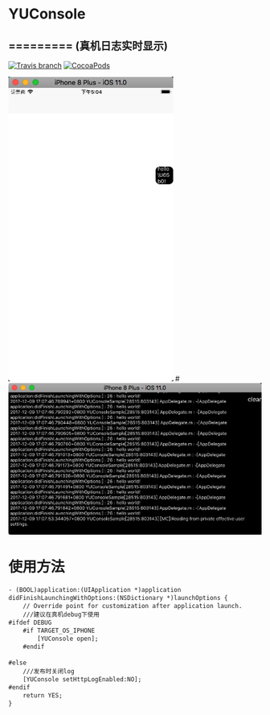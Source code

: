 # YUConsole

=========
(真机日志实时显示)
-
[![Travis branch](https://img.shields.io/travis/rust-lang/rust/master.svg)](https://github.com/c6357/YUConsole)
[![CocoaPods](https://img.shields.io/cocoapods/v/YUConsole.svg)](https://github.com/c6357/YUConsole)

![image](https://github.com/c6357/YUConsole/blob/master/01.png)
#![image](https://github.com/c6357/YUConsole/blob/master/02.png)

使用方法
=================
```oc
- (BOOL)application:(UIApplication *)application didFinishLaunchingWithOptions:(NSDictionary *)launchOptions {
    // Override point for customization after application launch.
    ///建议在真机debug下使用
#ifdef DEBUG
    #if TARGET_OS_IPHONE
        [YUConsole open];
    #endif
    
#else
    ///发布时关闭log
    [YUConsole setHttpLogEnabled:NO];
#endif
    return YES;
}
```
